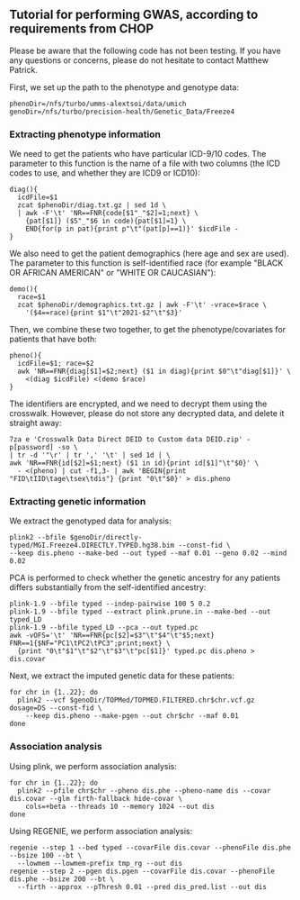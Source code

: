 ## Tutorial for performing GWAS, according to requirements from CHOP

Please be aware that the following code has not been testing. If you have any questions or concerns, please do not hesitate to contact Matthew Patrick.

First, we set up the path to the phenotype and genotype data:
```
phenoDir=/nfs/turbo/umms-alextsoi/data/umich
genoDir=/nfs/turbo/precision-health/Genetic_Data/Freeze4
```

### Extracting phenotype information

We need to get the patients who have particular ICD-9/10 codes. The parameter to this function is the name of a file with two columns (the ICD codes to use, and whether they are ICD9 or ICD10):
```
diag(){
  icdFile=$1
  zcat $phenoDir/diag.txt.gz | sed 1d \
  | awk -F'\t' 'NR==FNR{code[$1"_"$2]=1;next} \
    {pat[$1]} ($5"_"$6 in code){pat[$1]=1} \
    END{for(p in pat){print p"\t"(pat[p]==1)}' $icdFile -
}
```

We also need to get the patient demographics (here age and sex are used). The parameter to this function is self-identified race (for example "BLACK OR AFRICAN AMERICAN" or "WHITE OR CAUCASIAN"):
```
demo(){
  race=$1
  zcat $phenoDir/demographics.txt.gz | awk -F'\t' -vrace=$race \
    '($4==race){print $1"\t"2021-$2"\t"$3}'
```

Then, we combine these two together, to get the phenotype/covariates for patients that have both:
```
pheno(){
  icdFile=$1; race=$2
  awk 'NR==FNR{diag[$1]=$2;next} ($1 in diag){print $0"\t"diag[$1]}' \
    <(diag $icdFile) <(demo $race)
}
```

The identifiers are encrypted, and we need to decrypt them using the crosswalk. However, please do not store any decrypted data, and delete it straight away:
```
7za e 'Crosswalk Data Direct DEID to Custom data DEID.zip' -p[password] -so \
| tr -d '"\r' | tr ',' '\t' | sed 1d | \
awk 'NR==FNR{id[$2]=$1;next} ($1 in id){print id[$1]"\t"$0}' \
  - <(pheno) | cut -f1,3- | awk 'BEGIN{print "FID\tIID\tage\tsex\tdis"} {print "0\t"$0}' > dis.pheno
```

### Extracting genetic information

We extract the genotyped data for analysis:
```
plink2 --bfile $genoDir/directly-typed/MGI.Freeze4.DIRECTLY.TYPED.hg38.bim --const-fid \
--keep dis.pheno --make-bed --out typed --maf 0.01 --geno 0.02 --mind 0.02
```

PCA is performed to check whether the genetic ancestry for any patients differs substantially from the self-identified ancestry:
```
plink-1.9 --bfile typed --indep-pairwise 100 5 0.2
plink-1.9 --bfile typed --extract plink.prune.in --make-bed --out typed_LD
plink-1.9 --bfile typed_LD --pca --out typed.pc
awk -vOFS='\t' 'NR==FNR{pc[$2]=$3"\t"$4"\t"$5;next} FNR==1{$NF="PC1\tPC2\tPC3";print;next} \
  {print "0\t"$1"\t"$2"\t"$3"\t"pc[$1]}' typed.pc dis.pheno > dis.covar
```

Next, we extract the imputed genetic data for these patients:
```
for chr in {1..22}; do
  plink2 --vcf $genoDir/TOPMed/TOPMED.FILTERED.chr$chr.vcf.gz dosage=DS --const-fid \
    --keep dis.pheno --make-pgen --out chr$chr --maf 0.01
done
```

### Association analysis

Using plink, we perform association analysis:
```
for chr in {1..22}; do
  plink2 --pfile chr$chr --pheno dis.phe --pheno-name dis --covar dis.covar --glm firth-fallback hide-covar \
    cols=+beta --threads 10 --memory 1024 --out dis
done
```

Using REGENIE, we perform association analysis:
```
regenie --step 1 --bed typed --covarFile dis.covar --phenoFile dis.phe --bsize 100 --bt \
  --lowmem --lowmem-prefix tmp_rg --out dis
regenie --step 2 --pgen dis.pgen --covarFile dis.covar --phenoFile dis.phe --bsize 200 --bt \
  --firth --approx --pThresh 0.01 --pred dis_pred.list --out dis
```
